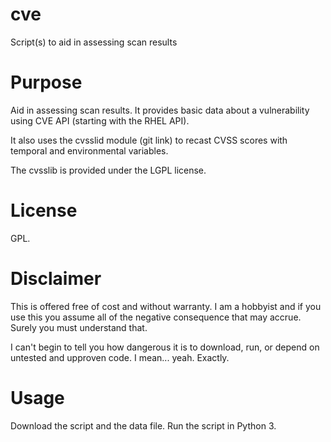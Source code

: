 # cve
Script(s) to aid in assessing scan results 
# Purpose
Aid in assessing scan results.  It provides basic data about a vulnerability using CVE API (starting with the RHEL API).

It also uses the cvsslid module (git link) to recast CVSS scores with temporal and environmental variables.  

The cvsslib is provided under the LGPL license.

# License
GPL.

# Disclaimer
This is offered free of cost and without warranty.  I am a hobbyist and if you use this you assume all of the negative consequence that may accrue.  Surely you must understand that.

I can't begin to tell you how dangerous it is to download, run, or depend on untested and upproven code.  I mean... yeah.  Exactly.

# Usage
Download the script and the data file.  Run the script in Python 3.
